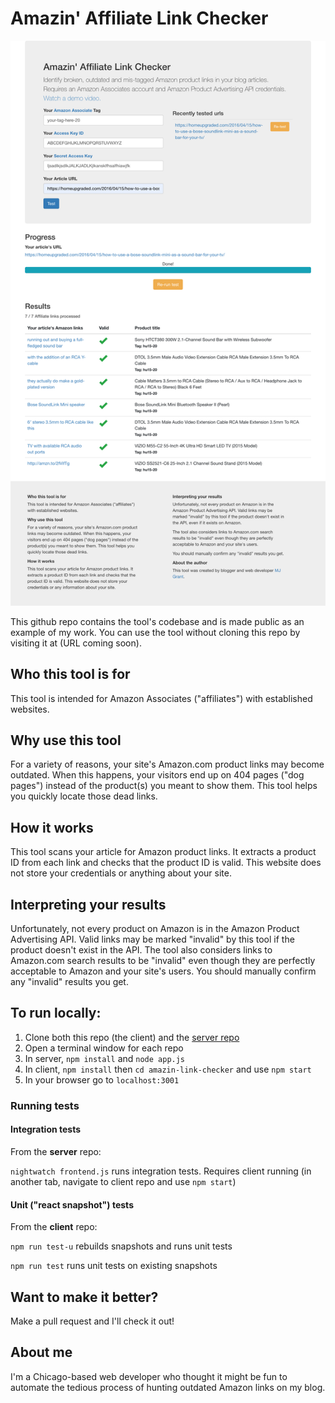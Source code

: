 # Amazin' Affiliate Link Checker

![alt text](screenshots/amazon-may-26-2019.png "Amazin' Link Checker screenshot 5/26/2019")

This github repo contains the tool's codebase and is made public as an example of my work. You can use the tool without cloning this repo by visiting it at (URL coming soon). 

## Who this tool is for
This tool is intended for Amazon Associates ("affiliates") with established websites.

## Why use this tool
For a variety of reasons, your site's Amazon.com product links may become outdated. When this happens, your visitors end up on 404 pages ("dog pages") instead of the product(s) you meant to show them. This tool helps you quickly locate those dead links.

## How it works
This tool scans your article for Amazon product links. It extracts a product ID from each link and checks that the product ID is valid. This website does not store your credentials or anything about your site.

## Interpreting your results
Unfortunately, not every product on Amazon is in the Amazon Product Advertising API. Valid links may be marked "invalid" by this tool if the product doesn't exist in the API. The tool also considers links to Amazon.com search results to be "invalid" even though they are perfectly acceptable to Amazon and your site's users. You should manually confirm any "invalid" results you get.

## To run locally:

1. Clone both this repo (the client) and the [server repo](https://github.com/MJGrant/amazin-link-checker-server)
2. Open a terminal window for each repo
3. In server, ```npm install``` and ```node app.js```
4. In client, ```npm install``` then ```cd amazin-link-checker``` and use ```npm start``` 
5. In your browser go to ```localhost:3001```

### Running tests

#### Integration tests

From the **server** repo: 

```nightwatch frontend.js``` runs integration tests. Requires client running (in another tab, navigate to client repo and use ```npm start```)

#### Unit ("react snapshot") tests

From the **client** repo:

```npm run test-u``` rebuilds snapshots and runs unit tests

```npm run test``` runs unit tests on existing snapshots

## Want to make it better?
Make a pull request and I'll check it out!

## About me

I'm a Chicago-based web developer who thought it might be fun to automate the tedious process of hunting outdated Amazon links on my blog.
